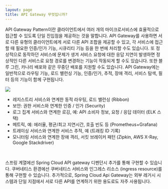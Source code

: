 ```yaml
---
layout: page
title: API Gateway 무엇입니까?
---
```



API Gateway Pattern이란 클라이언트에서 여러 개의 마이크로서비스에 효율적으로 접근할 수 있도록 단일 진입점을 제공하는 것을 말합니다. API Gateway를 사용하면 서로 다른 유형의 클라이언트에게 서로 다른 API 조합을 제공할 수 있고, 각 서비스에 접근할 때 필요한 인증/인가 기능, 시큐리티 기능 등을 한 번에 처리할 수도 있습니다. 또 정상적으로 동작하던 서비스에 문제가 생겨 서비스 요청에 대한 응답 지연이 발생하면 정상적인 다른 서비스로 요청 경로를 변경하는 기능이 작동되게 할 수도 있습니다. 또한 블루 그린, 카나리 배포와 같은 무중단 배포를 지원할 수도 있습니다. API Gateway에는 일반적으로 라우팅 기능, 로드 밸런싱 기능, 인증/인가, 추적, 장애 격리, 서비스 탐색, 필터 등의 기능이 함께 구현됩니다.


![](https://velog.velcdn.com/images/gun_123/post/339540ee-c767-4eef-8694-8b291f7a21a0/image.png)


- 레지스트리 서비스와 연계한 동적 라우팅, 로드 밸런싱 (Ribbon)
- 보안: 권한 서비스와 연계한 인증 / 인가 (Security)
- 로그 집계 서비스와 연계한 로깅, 예: API 소비자 정보, 요청 / 응답 데이터 (ELK 스택)
- 메트릭, 예: 에러율, 평균/최고 지연시간, 호출 빈도 등 (Prometheus+Grafana)
- 트레이싱 서비스와 연계한 서비스 추적, 예 (트래킹 ID 기록)
- 모니터링 서비스와 연계한 장애 격리, 서킷 브레이커 패턴 (Zipkin, AWS X-Ray, Google Stackdriver)

<br/>

스프링 계열에선 Spring Cloud API gateway 디펜던시 추가를 통해 구현할 수 있습니다. 쿠버네티스 환경에선 쿠버네티스 서비스와 인그레스 리소스 (ingress resource)를 통해 구현할 수 있습니다. 추가적으로, Spring Cloud Api Gateway는 외부 레거시 시스템과 단일 지점에서 서로 다른 API를 연계하기 위한 용도로도 자주 사용됩니다.
